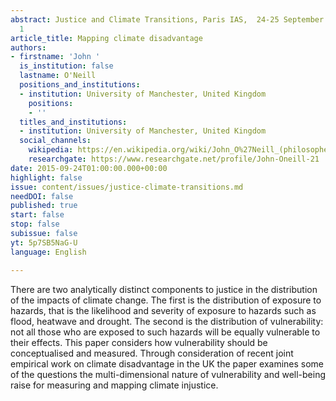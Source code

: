 ```yaml
---
abstract: Justice and Climate Transitions, Paris IAS,  24-25 September 2015 - Session
  1
article_title: Mapping climate disadvantage
authors:
- firstname: 'John '
  is_institution: false
  lastname: O'Neill
  positions_and_institutions:
  - institution: University of Manchester, United Kingdom
    positions:
    - ''
  titles_and_institutions:
  - institution: University of Manchester, United Kingdom
  social_channels:
    wikipedia: https://en.wikipedia.org/wiki/John_O%27Neill_(philosopher)
    researchgate: https://www.researchgate.net/profile/John-Oneill-21
date: 2015-09-24T01:00:00.000+00:00
highlight: false
issue: content/issues/justice-climate-transitions.md
needDOI: false
published: true
start: false
stop: false
subissue: false
yt: 5p7SB5NaG-U
language: English

---
```

There are two analytically distinct components to justice in the distribution of the impacts of climate change. The first is the distribution of exposure to hazards, that is the likelihood and severity of exposure to hazards such as flood, heatwave and drought. The second is the distribution of vulnerability: not all those who are exposed to such hazards will be equally vulnerable to their effects. This paper considers how vulnerability should be conceptualised and measured. Through consideration of recent joint empirical work on climate disadvantage in the UK the paper examines some of the questions the multi-dimensional nature of vulnerability and well-being raise for measuring and mapping climate injustice.

<Youtube yt="5p7SB5NaG-U" caption="Mapping climate disadvantage" start="false" stop="false"></Youtube>